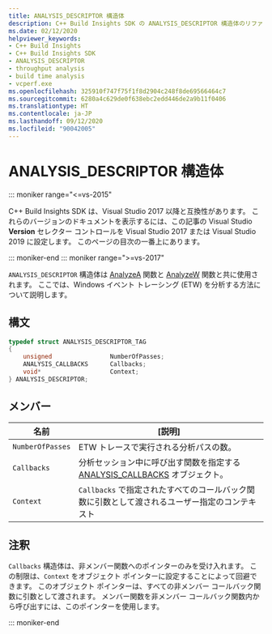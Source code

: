 ```yaml
---
title: ANALYSIS_DESCRIPTOR 構造体
description: C++ Build Insights SDK の ANALYSIS_DESCRIPTOR 構造体のリファレンス。
ms.date: 02/12/2020
helpviewer_keywords:
- C++ Build Insights
- C++ Build Insights SDK
- ANALYSIS_DESCRIPTOR
- throughput analysis
- build time analysis
- vcperf.exe
ms.openlocfilehash: 325910f747f75f1f8d2904c248f8de69566464c7
ms.sourcegitcommit: 6280a4c629de0f638ebc2edd446de2a9b11f0406
ms.translationtype: HT
ms.contentlocale: ja-JP
ms.lasthandoff: 09/12/2020
ms.locfileid: "90042005"
---
```

# <a name="analysis_descriptor-structure"></a>ANALYSIS_DESCRIPTOR 構造体

::: moniker range="<=vs-2015"

C++ Build Insights SDK は、Visual Studio 2017 以降と互換性があります。 これらのバージョンのドキュメントを表示するには、この記事の Visual Studio **Version** セレクター コントロールを Visual Studio 2017 または Visual Studio 2019 に設定します。 このページの目次の一番上にあります。

::: moniker-end
::: moniker range=">=vs-2017"

`ANALYSIS_DESCRIPTOR` 構造体は [AnalyzeA](../functions/analyze-a.md) 関数と [AnalyzeW](../functions/analyze-w.md) 関数と共に使用されます。 ここでは、Windows イベント トレーシング (ETW) を分析する方法について説明します。

## <a name="syntax"></a>構文

```cpp
typedef struct ANALYSIS_DESCRIPTOR_TAG
{
    unsigned                NumberOfPasses;
    ANALYSIS_CALLBACKS      Callbacks;
    void*                   Context;
} ANALYSIS_DESCRIPTOR;
```

## <a name="members"></a>メンバー

| 名前 | [説明] |
|--|--|
| `NumberOfPasses` | ETW トレースで実行される分析パスの数。 |
| `Callbacks` | 分析セッション中に呼び出す関数を指定する [ANALYSIS_CALLBACKS](analysis-callbacks-struct.md) オブジェクト。 |
| `Context` | `Callbacks` で指定されたすべてのコールバック関数に引数として渡されるユーザー指定のコンテキスト |

## <a name="remarks"></a>注釈

`Callbacks` 構造体は、非メンバー関数へのポインターのみを受け入れます。 この制限は、`Context` をオブジェクト ポインターに設定することによって回避できます。 このオブジェクト ポインターは、すべての非メンバー コールバック関数に引数として渡されます。 メンバー関数を非メンバー コールバック関数内から呼び出すには、このポインターを使用します。

::: moniker-end
